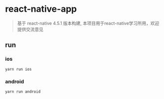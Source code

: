 # react-native-app
> 基于 react-native 4.5.1 版本构建, 本项目用于react-native学习所用，欢迎提供交流意见

## run

### ios
`yarn run ios`

### android
`yarn run android`
